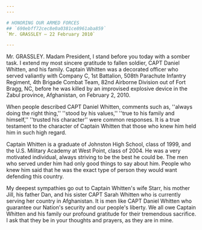 ```yaml
---
---

# HONORING OUR ARMED FORCES
## `690ebff72cec8e0a0381ce8961aba859`
`Mr. GRASSLEY — 22 February 2010`

---
```



Mr. GRASSLEY. Madam President, I stand before you today with a somber 
task. I extend my most sincere gratitude to fallen soldier, CAPT Daniel 
Whitten, and his family. Captain Whitten was a decorated officer who 
served valiantly with Company C, 1st Battalion, 508th Parachute 
Infantry Regiment, 4th Brigade Combat Team, 82nd Airborne Division out 
of Fort Bragg, NC, before he was killed by an improvised explosive 
device in the Zabul province, Afghanistan, on February 2, 2010.

When people described CAPT Daniel Whitten, comments such as, ''always 
doing the right thing,'' ''stood by his values,'' ''true to his family 
and himself,'' ''trusted his character'' were common responses. It is a 
true testament to the character of Captain Whitten that those who knew 
him held him in such high regard.

Captain Whitten is a graduate of Johnston High School, class of 1999, 
and the U.S. Military Academy at West Point, class of 2004. He was a 
very motivated individual, always striving to be the best he could be. 
The men who served under him had only good things to say about him. 
People who knew him said that he was the exact type of person they 
would want defending this country.

My deepest sympathies go out to Captain Whitten's wife Starr, his 
mother Jill, his father Dan, and his sister CAPT Sarah Whitten who is 
currently serving her country in Afghanistan. It is men like CAPT 
Daniel Whitten who guarantee our Nation's security and our people's 
liberty. We all owe Captain Whitten and his family our profound 
gratitude for their tremendous sacrifice. I ask that they be in your 
thoughts and prayers, as they are in mine.
